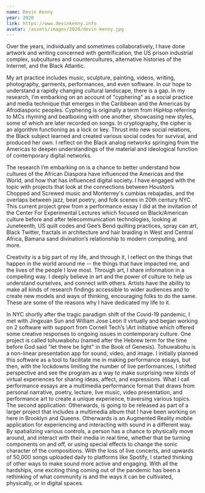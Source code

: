 ```yaml
---
name: Devin Kenny
year: 2020
link: https://www.devinkenny.info
avatar: /assets/images/2020/devin-kenny.jpg
---
```

Over the years, individually and sometimes collaboratively, I have done artwork and writing concerned with gentrification, the US prison industrial complex, subcultures and countercultures, alternative histories of the Internet, and the Black Atlantic.

My art practice includes music, sculpture, painting, videos, writing, photography, garments, performances, and even software. In our hope to understand a rapidly changing cultural landscape, there is a gap. In my research, I’m embarking on an account of "cyphering" as a social practice and media technique that emerges in the Caribbean and the Americas by Afrodiasporic peoples. Cyphering is originally a term from HipHop referring to MCs rhyming and beatboxing with one another, showcasing new styles, some of which are later recorded on songs. In cryptography, the cipher is an algorithm functioning as a lock or key. Thrust into new social relations, the Black subject learned and created various social codes for survival, and produced her own. I reflect on the Black analog networks springing from the Americas to deepen understandings of the material and ideological function of contemporary digital networks. 

The research I’m embarking on is a chance to better understand how cultures of the African Diaspora have influenced the Americas and the World, and how that has influenced digital society. I have engaged with the topic with projects that look at the connections between Houston’s Chopped and Screwed music and Monterrey's cumbias rebajadas, and the overlaps between jazz, beat poetry, and folk scenes in 20th century NYC. This current project grew from a performance essay I did at the invitation of the Center For Experimental Lectures which focused on Black/American culture before and after telecommunication technologies, looking at Juneteenth, US quilt codes and Gee’s Bend quilting practices, spray can art, Black Twitter, fractals in architecture and hair braiding in West and Central Africa, Bamana sand divination’s relationship to modern computing, and more.

Creativity is a big part of my life, and through it, I reflect on the things that happen in the world around me -- the things that have impacted me, and the lives of the people I love most. Through art, I share information in a compelling way. I deeply believe in art and the power of culture to help us understand ourselves, and connect with others. Artists have the ability to make all kinds of research findings accessible to wider audiences and to create new models and ways of thinking, encouraging folks to do the same. These are some of the reasons why I have dedicated my life to it.

In NYC shortly after the tragic paradigm shift of the Covid-19 pandemic, I met with Jingxuan Sun and William Jose Leon II virtually and began working on 2 software with support from Cornell Tech’s \Art initiative which offered some creative responses to ongoing issues in contemporary culture. One project is called tohuwabohu (named after the Hebrew term for the time before God said "let there be light" in the Book of Genesis). Tohuwabohu is a non-linear presentation app for sound, video, and image. I initially planned this software as a tool to facilitate me in making performance essays, but then, with the lockdowns limiting the number of live performances, I shifted perspective and see the program as a way to make surprising new kinds of virtual experiences for sharing ideas, affect, and expressions. What I call performance essays are a multimedia performance format that draws from personal narrative, poetry, lecture, live music, video presentation, and performance art to create a unique experience, traversing various topics. The second application: Otherwards, is going to be released as part of a larger project that includes a multimedia album that I have been working on here in Brooklyn and Queens. Otherwards is an Augmented Reality mobile application for experiencing and interacting with sound in a different way. By spatializing various controls, a person has a chance to physically move around, and interact with their media in real time, whether that be turning components on and off, or using special effects to change the sonic character of the compositions. With the loss of live concerts, and upwards of 50,000 songs uploaded daily to platforms like Spotify, I started thinking of other ways to make sound more active and engaging. With all the hardships, one exciting thing coming out of the pandemic has been a rethinking of what community is and the ways it can be cultivated, physically, or in digital spaces.
